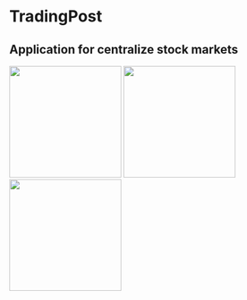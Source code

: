 # TradingPost

## Application for centralize stock markets

<img src="/assets/52156951/2ef9905f-80f9-47a9-a872-2396d2334096" width="200"> <img src="/assets/52156951/4147ae9f-cfac-4afe-809e-28ca6c901668" width="200"><img src="/assets/52156951/5a642ef2-9012-4ffa-b6ea-7c87e2eee252" width="200">
